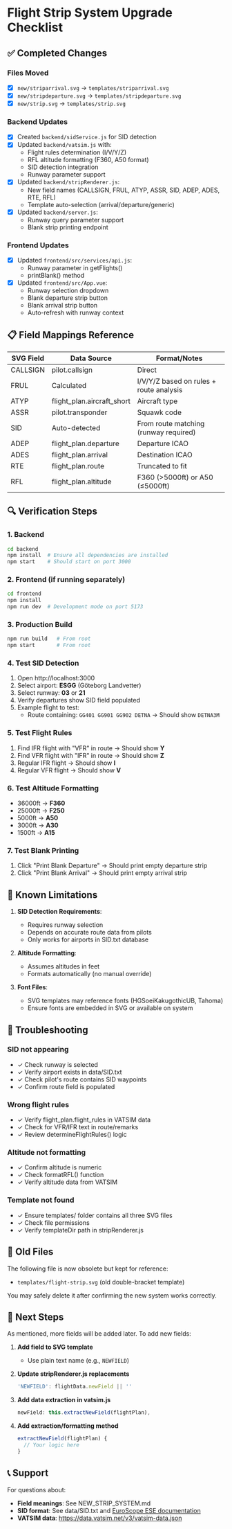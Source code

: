 # Flight Strip System Upgrade Checklist

## ✅ Completed Changes

### Files Moved
- [x] `new/striparrival.svg` → `templates/striparrival.svg`
- [x] `new/stripdeparture.svg` → `templates/stripdeparture.svg`
- [x] `new/strip.svg` → `templates/strip.svg`

### Backend Updates
- [x] Created `backend/sidService.js` for SID detection
- [x] Updated `backend/vatsim.js` with:
  - Flight rules determination (I/V/Y/Z)
  - RFL altitude formatting (F360, A50 format)
  - SID detection integration
  - Runway parameter support
- [x] Updated `backend/stripRenderer.js`:
  - New field names (CALLSIGN, FRUL, ATYP, ASSR, SID, ADEP, ADES, RTE, RFL)
  - Template auto-selection (arrival/departure/generic)
- [x] Updated `backend/server.js`:
  - Runway query parameter support
  - Blank strip printing endpoint

### Frontend Updates
- [x] Updated `frontend/src/services/api.js`:
  - Runway parameter in getFlights()
  - printBlank() method
- [x] Updated `frontend/src/App.vue`:
  - Runway selection dropdown
  - Blank departure strip button
  - Blank arrival strip button
  - Auto-refresh with runway context

## 📋 Field Mappings Reference

| SVG Field | Data Source | Format/Notes |
|-----------|-------------|--------------|
| CALLSIGN | pilot.callsign | Direct |
| FRUL | Calculated | I/V/Y/Z based on rules + route analysis |
| ATYP | flight_plan.aircraft_short | Aircraft type |
| ASSR | pilot.transponder | Squawk code |
| SID | Auto-detected | From route matching (runway required) |
| ADEP | flight_plan.departure | Departure ICAO |
| ADES | flight_plan.arrival | Destination ICAO |
| RTE | flight_plan.route | Truncated to fit |
| RFL | flight_plan.altitude | F360 (>5000ft) or A50 (≤5000ft) |

## 🔍 Verification Steps

### 1. Backend
```bash
cd backend
npm install  # Ensure all dependencies are installed
npm start    # Should start on port 3000
```

### 2. Frontend (if running separately)
```bash
cd frontend
npm install
npm run dev  # Development mode on port 5173
```

### 3. Production Build
```bash
npm run build   # From root
npm start       # From root
```

### 4. Test SID Detection
1. Open http://localhost:3000
2. Select airport: **ESGG** (Göteborg Landvetter)
3. Select runway: **03** or **21**
4. Verify departures show SID field populated
5. Example flight to test:
   - Route containing: `GG401 GG901 GG902 DETNA` → Should show `DETNA3M`

### 5. Test Flight Rules
1. Find IFR flight with "VFR" in route → Should show **Y**
2. Find VFR flight with "IFR" in route → Should show **Z**
3. Regular IFR flight → Should show **I**
4. Regular VFR flight → Should show **V**

### 6. Test Altitude Formatting
- 36000ft → **F360**
- 25000ft → **F250**
- 5000ft → **A50**
- 3000ft → **A30**
- 1500ft → **A15**

### 7. Test Blank Printing
1. Click "Print Blank Departure" → Should print empty departure strip
2. Click "Print Blank Arrival" → Should print empty arrival strip

## 📝 Known Limitations

1. **SID Detection Requirements**:
   - Requires runway selection
   - Depends on accurate route data from pilots
   - Only works for airports in SID.txt database

2. **Altitude Formatting**:
   - Assumes altitudes in feet
   - Formats automatically (no manual override)

3. **Font Files**:
   - SVG templates may reference fonts (HGSoeiKakugothicUB, Tahoma)
   - Ensure fonts are embedded in SVG or available on system

## 🔧 Troubleshooting

### SID not appearing
- ✓ Check runway is selected
- ✓ Verify airport exists in data/SID.txt
- ✓ Check pilot's route contains SID waypoints
- ✓ Confirm route field is populated

### Wrong flight rules
- ✓ Verify flight_plan.flight_rules in VATSIM data
- ✓ Check for VFR/IFR text in route/remarks
- ✓ Review determineFlightRules() logic

### Altitude not formatting
- ✓ Confirm altitude is numeric
- ✓ Check formatRFL() function
- ✓ Verify altitude data from VATSIM

### Template not found
- ✓ Ensure templates/ folder contains all three SVG files
- ✓ Check file permissions
- ✓ Verify templateDir path in stripRenderer.js

## 📄 Old Files

The following file is now obsolete but kept for reference:
- `templates/flight-strip.svg` (old double-bracket template)

You may safely delete it after confirming the new system works correctly.

## 🚀 Next Steps

As mentioned, more fields will be added later. To add new fields:

1. **Add field to SVG template**
   - Use plain text name (e.g., `NEWFIELD`)
   
2. **Update stripRenderer.js replacements**
   ```javascript
   'NEWFIELD': flightData.newField || ''
   ```

3. **Add data extraction in vatsim.js**
   ```javascript
   newField: this.extractNewField(flightPlan),
   ```

4. **Add extraction/formatting method**
   ```javascript
   extractNewField(flightPlan) {
     // Your logic here
   }
   ```

## 📞 Support

For questions about:
- **Field meanings**: See NEW_STRIP_SYSTEM.md
- **SID format**: See data/SID.txt and [EuroScope ESE documentation](https://www.euroscope.hu/wp/ese-files-description/)
- **VATSIM data**: https://data.vatsim.net/v3/vatsim-data.json

